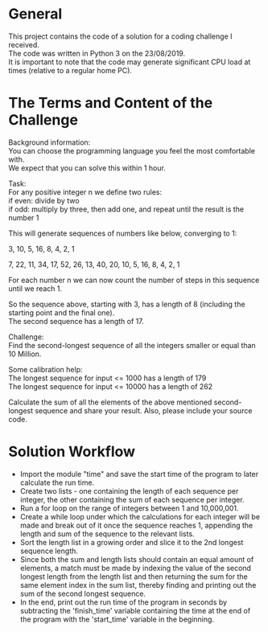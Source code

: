 # General
This project contains the code of a solution for a coding challenge I received.  
The code was written in Python 3 on the 23/08/2019.  
It is important to note that the code may generate significant CPU load at times (relative to a regular home PC).  
  
  
# The Terms and Content of the Challenge
Background information:  
You can choose the programming language you feel the most comfortable with.  
We expect that you can solve this within 1 hour.  



Task:  
For any positive integer n we define two rules:  
if even: divide by two  
if odd: multiply by three, then add one, and repeat until the result is the number 1  



This will generate sequences of numbers like below, converging to 1:  



3, 10, 5, 16, 8, 4, 2, 1  



7, 22, 11, 34, 17, 52, 26, 13, 40, 20, 10, 5, 16, 8, 4, 2, 1  



For each number n we can now count the number of steps in this sequence until we reach 1.  



So the sequence above, starting with 3, has a length of 8 (including the starting point and the final one).  
The second sequence has a length of 17.  



Challenge:  
Find the second-longest sequence of all the integers smaller or equal than 10 Million.  



Some calibration help:  
The longest sequence for input <= 1000 has a length of 179  
The longest sequence for input <= 10000 has a length of 262  



Calculate the sum of all the elements of the above mentioned second-longest sequence and share your result. Also, please include your source code.  
  
  
# Solution Workflow
* Import the module "time" and save the start time of the program to later calculate the run time.  
* Create two lists - one containing the length of each sequence per integer, the other containing the sum of each sequence per integer.  
* Run a for loop on the range of integers between 1 and 10,000,001.  
* Create a while loop under which the calculations for each integer will be made and break out of it once the sequence reaches 1, appending the length and sum of the sequence to the relevant lists.  
* Sort the length list in a growing order and slice it to the 2nd longest sequence length.
* Since both the sum and length lists should contain an equal amount of elements, a match must be made by indexing the value of the second longest length from the length list and then returning the sum for the same element index in the sum list, thereby finding and printing out the sum of the second longest sequence.  
* In the end, print out the run time of the program in seconds by subtracting the 'finish_time' variable containing the time at the end of the program with the 'start_time' variable in the beginning.
